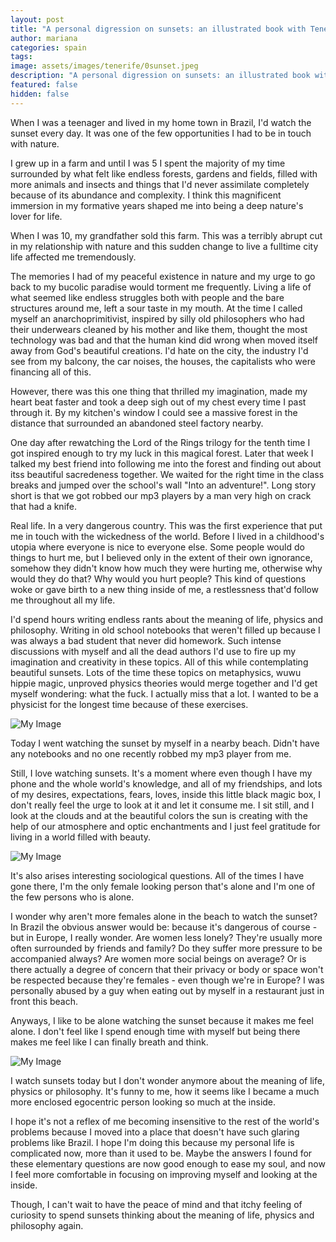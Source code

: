 ```yaml
---
layout: post
title: "A personal digression on sunsets: an illustrated book with Teneriffa's sunsets"
author: mariana
categories: spain
tags:
image: assets/images/tenerife/0sunset.jpeg
description: "A personal digression on sunsets: an illustrated book with Teneriffa's sunsets"
featured: false
hidden: false
---
```


When I was a teenager and lived in my home town in Brazil, I'd watch the sunset every day. It was one of the few opportunities I had to be in touch with nature.

I grew up in a farm and until I was 5 I spent the majority of my time surrounded by what felt like endless forests, gardens and fields, filled with more animals and insects and things that I'd never assimilate completely because of its abundance and complexity. I think this magnificent immersion in my formative years shaped me into being a deep nature's lover for life.

When I was 10, my grandfather sold this farm. This was a terribly abrupt cut in my relationship with nature and this sudden change to live a fulltime city life affected me tremendously.

The memories I had of my peaceful existence in nature and my urge to go back to my bucolic paradise would torment me frequently. Living a life of what seemed like endless struggles both with people and the bare structures around me, left a sour taste in my mouth. At the time I called myself an anarchoprimitivist, inspired by silly old philosophers who had their underwears cleaned by his mother and like them, thought the most technology was bad and that the human kind did wrong when moved itself away from God's beautiful creations. I'd hate on the city, the industry I'd see from my balcony, the car noises, the houses, the capitalists who were financing all of this.

However, there was this one thing that thrilled my imagination, made my heart beat faster and took a deep sigh out of my chest every time I past through it. By my kitchen's window I could see a massive forest in the distance that surrounded an abandoned steel factory nearby.

One day after rewatching the Lord of the Rings trilogy for the tenth time I got inspired enough to try my luck in this magical forest. Later that week I talked my best friend into following me into the forest and finding out about itss beautiful sacredeness together. We waited for the right time in the class breaks and jumped over the school's wall "Into an adventure!". Long story short is that we got robbed our mp3 players by a man very high on crack that had a knife.

Real life. In a very dangerous country. This was the first experience that put me in touch with the wickedness of the world. Before I lived in a childhood's utopia where everyone is nice to everyone else. Some people would do things to hurt me, but I believed only in the extent of their own ignorance, somehow they didn't know how much they were hurting me, otherwise why would they do that? Why would you hurt people? This kind of questions woke or gave birth to a new thing inside of me, a restlessness that'd follow me throughout all my life.

I'd spend hours writing endless rants about the meaning of life, physics and philosophy. Writing in old school notebooks that weren't filled up because I was always a bad student that never did homework. Such intense discussions with myself and all the dead authors I'd use to fire up my imagination and creativity in these topics. All of this while contemplating beautiful sunsets. Lots of the time these topics on metaphysics, wuwu hippie magic, unproved physics theories would merge together and I'd get myself wondering: what the fuck. I actually miss that a lot. I wanted to be a physicist for the longest time because of these exercises.

![My Image](/assets/images/tenerife/1sunset.JPEG)

Today I went watching the sunset by myself in a nearby beach. Didn't have any notebooks and no one recently robbed my mp3 player from me.

Still, I love watching sunsets. It's a moment where even though I have my phone and the whole world's knowledge, and all of my friendships, and lots of my desires, expectations, fears, loves, inside this little black magic box, I don't really feel the urge to look at it and let it consume me. I sit still, and I look at the clouds and at the beautiful colors the sun is creating with the help of our atmosphere and optic enchantments and I just feel gratitude for living in a world filled with beauty.

![My Image](/assets/images/tenerife/2sunset.JPEG)

It's also arises interesting sociological questions. All of the times I have gone there, I'm the only female looking person that's alone and I'm one of the few persons who is alone.

I wonder why aren't more females alone in the beach to watch the sunset? In Brazil the obvious answer would be: because it's dangerous of course - but in Europe, I really wonder. Are women less lonely? They're usually more often surrounded by friends and family? Do they suffer more pressure to be accompanied always? Are women more social beings on average? Or is there actually a degree of concern that their privacy or body or space won't be respected because they're females - even though we're in Europe? I was personally abused by a guy when eating out by myself in a restaurant just in front this beach.

Anyways, I like to be alone watching the sunset because it makes me feel alone. I don't feel like I spend enough time with myself but being there makes me feel like I can finally breath and think.

![My Image](/assets/images/tenerife/3sunset.JPEG)

I watch sunsets today but I don't wonder anymore about the meaning of life, physics or philosophy. It's funny to me, how it seems like I became a much more enclosed egocentric person looking so much at the inside.

I hope it's not a reflex of me becoming insensitive to the rest of the world's problems because I moved into a place that doesn't have such glaring problems like Brazil. I hope I'm doing this because my personal life is complicated now, more than it used to be. Maybe the answers I found for these elementary questions are now good enough to ease my soul, and now I feel more comfortable in focusing on improving myself and looking at the inside.

Though, I can't wait to have the peace of mind and that itchy feeling of curiosity to spend sunsets thinking about the meaning of life, physics and philosophy again.
